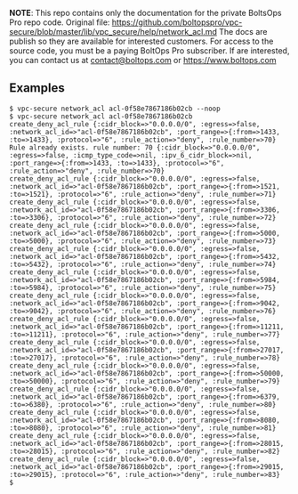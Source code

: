 <!-- note marker start -->
**NOTE**: This repo contains only the documentation for the private BoltsOps Pro repo code.
Original file: https://github.com/boltopspro/vpc-secure/blob/master/lib/vpc_secure/help/network_acl.md
The docs are publish so they are available for interested customers.
For access to the source code, you must be a paying BoltOps Pro subscriber.
If are interested, you can contact us at contact@boltops.com or https://www.boltops.com

<!-- note marker end -->

## Examples

    $ vpc-secure network_acl acl-0f58e7867186b02cb --noop
    $ vpc-secure network_acl acl-0f58e7867186b02cb
    create_deny_acl_rule {:cidr_block=>"0.0.0.0/0", :egress=>false, :network_acl_id=>"acl-0f58e7867186b02cb", :port_range=>{:from=>1433, :to=>1433}, :protocol=>"6", :rule_action=>"deny", :rule_number=>70}
    Rule already exists. rule number: 70 {:cidr_block=>"0.0.0.0/0", :egress=>false, :icmp_type_code=>nil, :ipv_6_cidr_block=>nil, :port_range=>{:from=>1433, :to=>1433}, :protocol=>"6", :rule_action=>"deny", :rule_number=>70}
    create_deny_acl_rule {:cidr_block=>"0.0.0.0/0", :egress=>false, :network_acl_id=>"acl-0f58e7867186b02cb", :port_range=>{:from=>1521, :to=>1521}, :protocol=>"6", :rule_action=>"deny", :rule_number=>71}
    create_deny_acl_rule {:cidr_block=>"0.0.0.0/0", :egress=>false, :network_acl_id=>"acl-0f58e7867186b02cb", :port_range=>{:from=>3306, :to=>3306}, :protocol=>"6", :rule_action=>"deny", :rule_number=>72}
    create_deny_acl_rule {:cidr_block=>"0.0.0.0/0", :egress=>false, :network_acl_id=>"acl-0f58e7867186b02cb", :port_range=>{:from=>5000, :to=>5000}, :protocol=>"6", :rule_action=>"deny", :rule_number=>73}
    create_deny_acl_rule {:cidr_block=>"0.0.0.0/0", :egress=>false, :network_acl_id=>"acl-0f58e7867186b02cb", :port_range=>{:from=>5432, :to=>5432}, :protocol=>"6", :rule_action=>"deny", :rule_number=>74}
    create_deny_acl_rule {:cidr_block=>"0.0.0.0/0", :egress=>false, :network_acl_id=>"acl-0f58e7867186b02cb", :port_range=>{:from=>5984, :to=>5984}, :protocol=>"6", :rule_action=>"deny", :rule_number=>75}
    create_deny_acl_rule {:cidr_block=>"0.0.0.0/0", :egress=>false, :network_acl_id=>"acl-0f58e7867186b02cb", :port_range=>{:from=>9042, :to=>9042}, :protocol=>"6", :rule_action=>"deny", :rule_number=>76}
    create_deny_acl_rule {:cidr_block=>"0.0.0.0/0", :egress=>false, :network_acl_id=>"acl-0f58e7867186b02cb", :port_range=>{:from=>11211, :to=>11211}, :protocol=>"6", :rule_action=>"deny", :rule_number=>77}
    create_deny_acl_rule {:cidr_block=>"0.0.0.0/0", :egress=>false, :network_acl_id=>"acl-0f58e7867186b02cb", :port_range=>{:from=>27017, :to=>27017}, :protocol=>"6", :rule_action=>"deny", :rule_number=>78}
    create_deny_acl_rule {:cidr_block=>"0.0.0.0/0", :egress=>false, :network_acl_id=>"acl-0f58e7867186b02cb", :port_range=>{:from=>50000, :to=>50000}, :protocol=>"6", :rule_action=>"deny", :rule_number=>79}
    create_deny_acl_rule {:cidr_block=>"0.0.0.0/0", :egress=>false, :network_acl_id=>"acl-0f58e7867186b02cb", :port_range=>{:from=>6379, :to=>6380}, :protocol=>"6", :rule_action=>"deny", :rule_number=>80}
    create_deny_acl_rule {:cidr_block=>"0.0.0.0/0", :egress=>false, :network_acl_id=>"acl-0f58e7867186b02cb", :port_range=>{:from=>8080, :to=>8080}, :protocol=>"6", :rule_action=>"deny", :rule_number=>81}
    create_deny_acl_rule {:cidr_block=>"0.0.0.0/0", :egress=>false, :network_acl_id=>"acl-0f58e7867186b02cb", :port_range=>{:from=>28015, :to=>28015}, :protocol=>"6", :rule_action=>"deny", :rule_number=>82}
    create_deny_acl_rule {:cidr_block=>"0.0.0.0/0", :egress=>false, :network_acl_id=>"acl-0f58e7867186b02cb", :port_range=>{:from=>29015, :to=>29015}, :protocol=>"6", :rule_action=>"deny", :rule_number=>83}
    $

